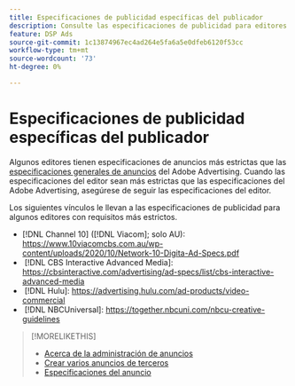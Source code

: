 ```yaml
---
title: Especificaciones de publicidad específicas del publicador
description: Consulte las especificaciones de publicidad para editores admitidos.
feature: DSP Ads
source-git-commit: 1c13874967ec4ad264e5fa6a5e0dfeb6120f53cc
workflow-type: tm+mt
source-wordcount: '73'
ht-degree: 0%

---
```


# Especificaciones de publicidad específicas del publicador

Algunos editores tienen especificaciones de anuncios más estrictas que las [especificaciones generales de anuncios](/help/dsp/campaign-management/ads/ad-specs.md) del Adobe Advertising. Cuando las especificaciones del editor sean más estrictas que las especificaciones del Adobe Advertising, asegúrese de seguir las especificaciones del editor.

Los siguientes vínculos le llevan a las especificaciones de publicidad para algunos editores con requisitos más estrictos.

* [!DNL Channel 10] ([!DNL Viacom]; solo AU): https://www.10viacomcbs.com.au/wp-content/uploads/2020/10/Network-10-Digita-Ad-Specs.pdf
* &#x200B;
  [!DNL CBS Interactive Advanced Media]: https://cbsinteractive.com/advertising/ad-specs/list/cbs-interactive-advanced-media
* &#x200B;
  [!DNL Hulu]: https://advertising.hulu.com/ad-products/video-commercial
* &#x200B;
  [!DNL NBCUniversal]: https://together.nbcuni.com/nbcu-creative-guidelines

>[!MORELIKETHIS]
>
>* [Acerca de la administración de anuncios](ad-about.md)
>* [Crear varios anuncios de terceros](ad-create-multiple.md)
>* [Especificaciones del anuncio](/help/dsp/campaign-management/ads/ad-specs.md)
